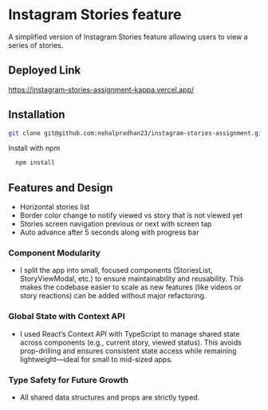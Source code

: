 
# Instagram Stories feature

A simplified version of Instagram Stories feature allowing users to view a series of stories.


## Deployed Link

https://instagram-stories-assignment-kappa.vercel.app/


## Installation

```bash
git clone git@github.com:nehalpradhan23/instagram-stories-assignment.git
```

Install with npm

```bash
  npm install
```
    
## Features and Design

- Horizontal stories list
- Border color change to notify viewed vs story that is not viewed yet
- Stories screen navigation previous or next with screen tap
- Auto advance after 5 seconds along with progress bar

### Component Modularity

- I split the app into small, focused components (StoriesList, StoryViewModal, etc.) to ensure maintainability and reusability. This makes the codebase easier to scale as new features (like videos or story reactions) can be added without major refactoring.

### Global State with Context API

- I used React’s Context API with TypeScript to manage shared state across components (e.g., current story, viewed status). This avoids prop-drilling and ensures consistent state access while remaining lightweight—ideal for small to mid-sized apps.

### Type Safety for Future Growth

- All shared data structures and props are strictly typed.
